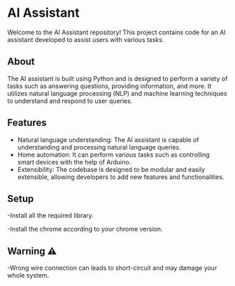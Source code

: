 # AI Assistant

Welcome to the AI Assistant repository! This project contains code for an AI assistant developed to assist users with various tasks.

## About
The AI assistant is built using Python and is designed to perform a variety of tasks such as answering questions, providing information, and more. It utilizes natural language processing (NLP) and machine learning techniques to understand and respond to user queries.

## Features
- Natural language understanding: The AI assistant is capable of understanding and processing natural language queries.
- Home automation: It can perform various tasks such as controlling smart devices with the help of Arduino.
- Extensibility: The codebase is designed to be modular and easily extensible, allowing developers to add new features and functionalities.

## Setup 
-Install all the required library.

-Install the chrome according to your chrome version.

## Warning ⚠️ 
-Wrong wire connection can leads to short-circuit and may damage your whole system.



